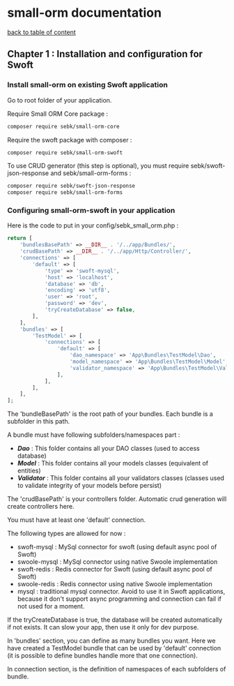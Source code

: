 # small-orm documentation

[back to table of content](table-of-content.md)

## Chapter 1 : Installation and configuration for Swoft

### Install small-orm on existing Swoft application

Go to root folder of your application.

Require Small ORM Core package :
```bash
composer require sebk/small-orm-core
```

Require the swoft package with composer :
```bash
composer require sebk/small-orm-swoft
```

To use CRUD generator (this step is optional), you must require sebk/swoft-json-response and sebk/small-orm-forms :
```bash
composer require sebk/swoft-json-response
composer require sebk/small-orm-forms
```

### Configuring small-orm-swoft in your application

Here is the code to put in your config/sebk_small_orm.php :
```php
return [
    'bundlesBasePath' => __DIR__ . '/../app/Bundles/',
    'crudBasePath' => __DIR__ . '/../app/Http/Controller/',
    'connections' => [
        'default' => [
            'type' => 'swoft-mysql',
            'host' => 'localhost',
            'database' => 'db',
            'encoding' => 'utf8',
            'user' => 'root',
            'password' => 'dev',
            'tryCreateDatabase' => false,
        ],
    ],
    'bundles' => [
        'TestModel' => [
            'connections' => [
                'default' => [
                    'dao_namespace' => 'App\Bundles\TestModel\Dao',
                    'model_namespace' => 'App\Bundles\TestModel\Model',
                    'validator_namespace' => 'App\Bundles\TestModel\Validator',
                ],
            ],
        ],
    ],
];
```

The 'bundleBasePath' is the root path of your bundles. Each bundle is a subfolder in this path.

A bundle must have following subfolders/namespaces part :
* _**Dao**_ : This folder contains all your DAO classes (used to access database)
* _**Model**_ : This folder contains all your models classes (equivalent of entities)
* _**Validator**_ : This folder contains all your validators classes (classes used to validate integrity of your models before persist)

The 'crudBasePath' is your controllers folder. Automatic crud generation will create controllers here.

You must have at least one 'default' connection.

The following types are allowed for now :
* swoft-mysql : MySql connector for swoft (using default async pool of Swoft)
* swoole-mysql : MySql connector using native Swoole implementation
* swoft-redis : Redis connector for Swoft (using default async pool of Swoft)
* swoole-redis : Redis connector using native Swoole implementation
* mysql : traditional mysql connector. Avoid to use it in Swoft applications, because it don't support async programming and connection can fail if not used for a moment.

If the tryCreateDatabase is true, the database will be created automatically if not exists. It can slow your app, then use it only for dev purpose.

In 'bundles' section, you can define as many bundles you want. Here we have created a TestModel bundle that can be used by 'default' connection (it is possible to define bundles handle more that one connection).

In connection section, is the definition of namespaces of each subfolders of bundle.